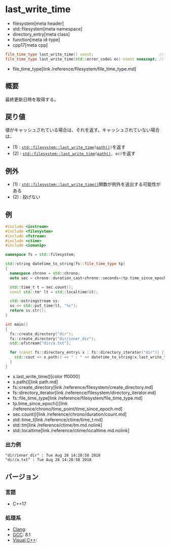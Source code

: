 # last_write_time
* filesystem[meta header]
* std::filesystem[meta namespace]
* directory_entry[meta class]
* function[meta id-type]
* cpp17[meta cpp]

```cpp
file_time_type last_write_time() const;                             // (1)
file_time_type last_write_time(std::error_code& ec) const noexcept; // (2)
```
* file_time_type[link /reference/filesystem/file_time_type.md]

## 概要
最終更新日時を取得する。


## 戻り値
値がキャッシュされている場合は、それを返す。キャッシュされていない場合は、

- (1) : [`std::filesystem::last_write_time`](/reference/filesystem/last_write_time.md)`(`[`path()`](path.md)`)`を返す
- (2) : [`std::filesystem::last_write_time`](/reference/filesystem/last_write_time.md)`(`[`path()`](path.md)`, ec)`を返す


## 例外
- (1) : [`std::filesystem::last_write_time()`](/reference/filesystem/last_write_time.md)関数が例外を送出する可能性がある
- (2) : 投げない


## 例
```cpp example
#include <iostream>
#include <filesystem>
#include <fstream>
#include <ctime>
#include <iomanip>

namespace fs = std::filesystem;

std::string datetime_to_string(fs::file_time_type tp)
{
  namespace chrono = std::chrono;
  auto sec = chrono::duration_cast<chrono::seconds>(tp.time_since_epoch());

  std::time_t t = sec.count();
  const std::tm* lt = std::localtime(&t);

  std::ostringstream ss;
  ss << std::put_time(lt, "%c");
  return ss.str();
}

int main()
{
  fs::create_directory("dir");
  fs::create_directory("dir/inner_dir");
  std::ofstream{"dir/a.txt"};

  for (const fs::directory_entry& x : fs::directory_iterator("dir")) {
    std::cout << x.path() << " : " << datetime_to_string(x.last_write_time()) << std::endl;
  }
}
```
* x.last_write_time()[color ff0000]
* x.path()[link path.md]
* fs::create_directory[link /reference/filesystem/create_directory.md]
* fs::directory_iterator[link /reference/filesystem/directory_iterator.md]
* fs::file_time_type[link /reference/filesystem/file_time_type.md]
* tp.time_since_epoch()[link /reference/chrono/time_point/time_since_epoch.md]
* sec.count()[link /reference/chrono/duration/count.md]
* std::time_t[link /reference/ctime/time_t.md]
* std::tm[link /reference/ctime/tm.md.nolink]
* std::localtime[link /reference/ctime/localtime.md.nolink]

### 出力例
```
"dir/inner_dir" : Tue Aug 28 14:20:58 2018
"dir/a.txt" : Tue Aug 28 14:20:58 2018
```

## バージョン
### 言語
- C++17

### 処理系
- [Clang](/implementation.md#clang):
- [GCC](/implementation.md#gcc): 8.1
- [Visual C++](/implementation.md#visual_cpp):
